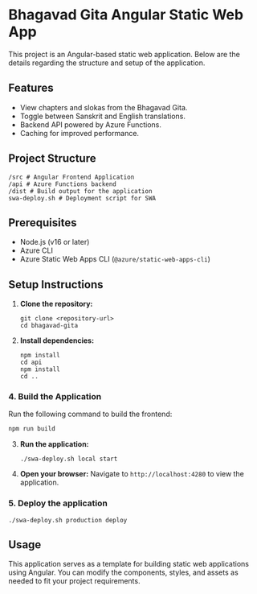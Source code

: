 # Bhagavad Gita Angular Static Web App

This project is an Angular-based static web application. Below are the details regarding the structure and setup of the application.

## Features
- View chapters and slokas from the Bhagavad Gita.
- Toggle between Sanskrit and English translations.
- Backend API powered by Azure Functions.
- Caching for improved performance.

## Project Structure

```
/src # Angular Frontend Application
/api # Azure Functions backend
/dist # Build output for the application
swa-deploy.sh # Deployment script for SWA
```
## Prerequisites
- Node.js (v16 or later)
- Azure CLI
- Azure Static Web Apps CLI (`@azure/static-web-apps-cli`)

## Setup Instructions

1. **Clone the repository:**
   ```
   git clone <repository-url>
   cd bhagavad-gita
   ```

2. **Install dependencies:**
   ```
   npm install
   cd api
   npm install
   cd ..
   ```
### 4. Build the Application
Run the following command to build the frontend:
```bash
npm run build
```

3. **Run the application:**
   ```
   ./swa-deploy.sh local start
   ```

4. **Open your browser:**
   Navigate to `http://localhost:4280` to view the application.

### 5. Deploy the application
```
./swa-deploy.sh production deploy

```

## Usage

This application serves as a template for building static web applications using Angular. You can modify the components, styles, and assets as needed to fit your project requirements.